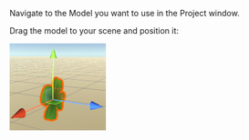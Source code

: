 Navigate to the Model you want to use in the Project window. 

Drag the model to your scene and position it: 

![The Scene view with the clover model added.](images/clover-scene.png)
